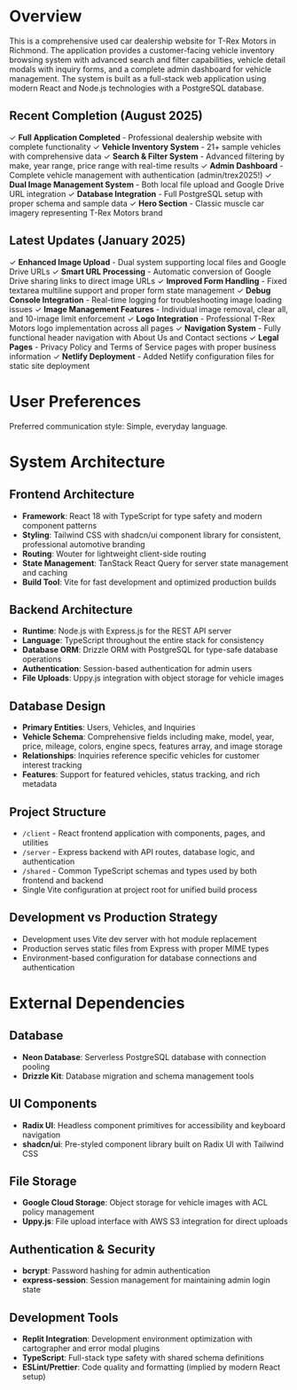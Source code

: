 # Overview

This is a comprehensive used car dealership website for T-Rex Motors in Richmond. The application provides a customer-facing vehicle inventory browsing system with advanced search and filter capabilities, vehicle detail modals with inquiry forms, and a complete admin dashboard for vehicle management. The system is built as a full-stack web application using modern React and Node.js technologies with a PostgreSQL database.

## Recent Completion (August 2025)
✓ **Full Application Completed** - Professional dealership website with complete functionality
✓ **Vehicle Inventory System** - 21+ sample vehicles with comprehensive data
✓ **Search & Filter System** - Advanced filtering by make, year range, price range with real-time results
✓ **Admin Dashboard** - Complete vehicle management with authentication (admin/trex2025!)
✓ **Dual Image Management System** - Both local file upload and Google Drive URL integration
✓ **Database Integration** - Full PostgreSQL setup with proper schema and sample data
✓ **Hero Section** - Classic muscle car imagery representing T-Rex Motors brand

## Latest Updates (January 2025)
✓ **Enhanced Image Upload** - Dual system supporting local files and Google Drive URLs
✓ **Smart URL Processing** - Automatic conversion of Google Drive sharing links to direct image URLs
✓ **Improved Form Handling** - Fixed textarea multiline support and proper form state management
✓ **Debug Console Integration** - Real-time logging for troubleshooting image loading issues
✓ **Image Management Features** - Individual image removal, clear all, and 10-image limit enforcement
✓ **Logo Integration** - Professional T-Rex Motors logo implementation across all pages
✓ **Navigation System** - Fully functional header navigation with About Us and Contact sections
✓ **Legal Pages** - Privacy Policy and Terms of Service pages with proper business information
✓ **Netlify Deployment** - Added Netlify configuration files for static site deployment

# User Preferences

Preferred communication style: Simple, everyday language.

# System Architecture

## Frontend Architecture
- **Framework**: React 18 with TypeScript for type safety and modern component patterns
- **Styling**: Tailwind CSS with shadcn/ui component library for consistent, professional automotive branding
- **Routing**: Wouter for lightweight client-side routing
- **State Management**: TanStack React Query for server state management and caching
- **Build Tool**: Vite for fast development and optimized production builds

## Backend Architecture
- **Runtime**: Node.js with Express.js for the REST API server
- **Language**: TypeScript throughout the entire stack for consistency
- **Database ORM**: Drizzle ORM with PostgreSQL for type-safe database operations
- **Authentication**: Session-based authentication for admin users
- **File Uploads**: Uppy.js integration with object storage for vehicle images

## Database Design
- **Primary Entities**: Users, Vehicles, and Inquiries
- **Vehicle Schema**: Comprehensive fields including make, model, year, price, mileage, colors, engine specs, features array, and image storage
- **Relationships**: Inquiries reference specific vehicles for customer interest tracking
- **Features**: Support for featured vehicles, status tracking, and rich metadata

## Project Structure
- `/client` - React frontend application with components, pages, and utilities
- `/server` - Express backend with API routes, database logic, and authentication
- `/shared` - Common TypeScript schemas and types used by both frontend and backend
- Single Vite configuration at project root for unified build process

## Development vs Production Strategy
- Development uses Vite dev server with hot module replacement
- Production serves static files from Express with proper MIME types
- Environment-based configuration for database connections and authentication

# External Dependencies

## Database
- **Neon Database**: Serverless PostgreSQL database with connection pooling
- **Drizzle Kit**: Database migration and schema management tools

## UI Components
- **Radix UI**: Headless component primitives for accessibility and keyboard navigation
- **shadcn/ui**: Pre-styled component library built on Radix UI with Tailwind CSS

## File Storage
- **Google Cloud Storage**: Object storage for vehicle images with ACL policy management
- **Uppy.js**: File upload interface with AWS S3 integration for direct uploads

## Authentication & Security
- **bcrypt**: Password hashing for admin authentication
- **express-session**: Session management for maintaining admin login state

## Development Tools
- **Replit Integration**: Development environment optimization with cartographer and error modal plugins
- **TypeScript**: Full-stack type safety with shared schema definitions
- **ESLint/Prettier**: Code quality and formatting (implied by modern React setup)